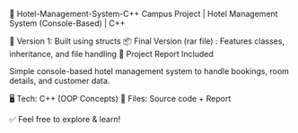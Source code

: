 🏨 Hotel-Management-System-C++
Campus Project | Hotel Management System (Console-Based) | C++

🚀 Version 1: Built using structs
📦 Final Version (rar file) : Features classes, inheritance, and file handling
📄 Project Report Included

Simple console-based hotel management system to handle bookings, room details, and customer data.

🖥️ Tech: C++ (OOP Concepts)
📂 Files: Source code + Report

✅ Feel free to explore & learn!
